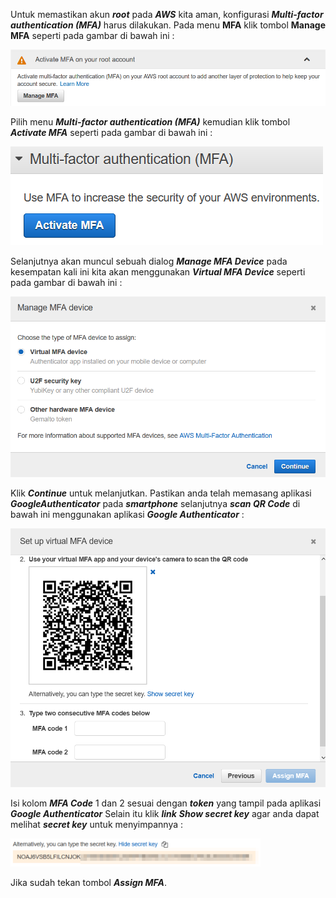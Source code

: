 Untuk memastikan akun ***root*** pada ***AWS*** kita aman, konfigurasi ***Multi-factor authentication (MFA)*** harus dilakukan. Pada menu **MFA** klik tombol **Manage MFA** seperti pada gambar di bawah ini :

<img src="/assets/Manage MFA.png">

Pilih menu ***Multi-factor authentication (MFA)*** kemudian klik tombol ***Activate MFA*** seperti pada gambar di bawah ini :

<img src="/assets/Activate MFA.png">

Selanjutnya akan muncul sebuah dialog ***Manage MFA Device*** pada kesempatan kali ini kita akan menggunakan ***Virtual MFA Device*** seperti pada gambar di bawah ini :

<img src="/assets/Virtual MFA Device.png">

Klik ***Continue*** untuk melanjutkan. Pastikan anda telah memasang aplikasi ***GoogleAuthenticator*** pada ***smartphone*** selanjutnya ***scan QR Code*** di bawah ini menggunakan aplikasi ***Google Authenticator*** :

<img src="/assets/Setup Virtual MFA Device.png">

Isi kolom ***MFA Code*** 1 dan 2 sesuai dengan ***token*** yang tampil pada aplikasi ***Google Authenticator*** Selain itu klik ***link*** ***Show secret key*** agar anda dapat melihat ***secret key*** untuk menyimpannya :

<img src="/assets/MFA Secret Key.png" width=400>

Jika sudah tekan tombol ***Assign MFA***.

